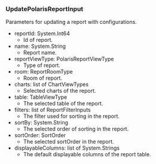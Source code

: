 ### UpdatePolarisReportInput
Parameters for updating a report with configurations.

- reportId: System.Int64
  - Id of report.
- name: System.String
  - Report name.
- reportViewType: PolarisReportViewType
  - Type of report.
- room: ReportRoomType
  - Room of report.
- charts: list of ChartViewTypes
  - Selected charts of the report.
- table: TableViewType
  - The selected table of the report.
- filters: list of ReportFilterInputs
  - The filter used for sorting in the report.
- sortBy: System.String
  - The selected order of sorting in the report.
- sortOrder: SortOrder
  - The selected sortOrder in the report.
- displayableColumns: list of System.Strings
  - The default displayable columns of the report table.
